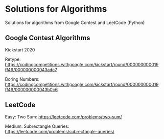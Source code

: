 # Solutions for Algorithms

Solutions for algorithms from Google Contest and LeetCode (Python)

## Google Contest Algorithms

Kickstart 2020

Retype: https://codingcompetitions.withgoogle.com/kickstart/round/000000000019ff49/000000000043adc7

Boring Numbers: https://codingcompetitions.withgoogle.com/kickstart/round/000000000019ff49/000000000043b0c6


## LeetCode

Easy: 
    Two Sum: https://leetcode.com/problems/two-sum/

Medium:
    Subrectangle Queries: https://leetcode.com/problems/subrectangle-queries/